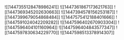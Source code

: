 ![[1447355128478986241]]
![[1447361867173621763]]
![[1447369345202630663]]
![[1447394578156253187]]
![[1447399679054868484]]
![[1447575412188401666]]
![[1447591024042209282]]
![[1447596402670903304]]
![[1447596404101160964]]
![[1447596404843577347]]
![[1447597830634229770]]
![[1447598513378914307]]
